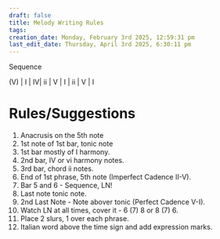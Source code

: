 ```yaml
---
draft: false
title: Melody Writing Rules
tags:
creation_date: Monday, February 3rd 2025, 12:59:31 pm
last_edit_date: Thursday, April 3rd 2025, 6:30:11 pm
---
```


Sequence

(V) | I | IV| ii | V | I | ii | V | I

# Rules/Suggestions

1. Anacrusis on the 5th note
2. 1st note of 1st bar, tonic note
3. 1st bar mostly of I harmony.
4. 2nd bar, IV or vi harmony notes.
5. 3rd bar, chord ii notes.
6. End of 1st phrase, 5th note (Imperfect Cadence II-V).
7. Bar 5 and 6 - Sequence, LN!
8. Last note tonic note.
9. 2nd Last Note - Note abover tonic (Perfect Cadence V-I).
10. Watch LN at all times, cover it - 6 (7) 8 or 8 (7) 6.
11. Place 2 slurs, 1 over each phrase.
12. Italian word above the time sign and add expression marks.
